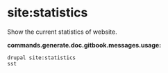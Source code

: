 # site:statistics
Show the current statistics of website.

**commands.generate.doc.gitbook.messages.usage:**
```
drupal site:statistics
sst
```
